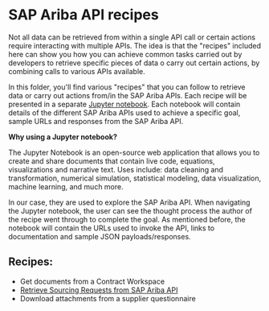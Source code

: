 # SAP Ariba API recipes

Not all data can be retrieved from within a single API call or certain actions require interacting with multiple APIs. The idea is that the "recipes" included here can show you how you can achieve common tasks carried out by developers to retrieve specific pieces of data o carry out certain actions, by combining calls to various APIs available.

In this folder, you'll find various "recipes" that you can follow to retrieve data or carry out actions from/in the SAP Ariba APIs. Each recipe will be presented in a separate [Jupyter notebook](https://jupyter.org/). Each notebook will contain details of the different SAP Ariba APIs used to achieve a specific goal, sample URLs and responses from the SAP Ariba API.

**Why using a Jupyter notebook?**

The Jupyter Notebook is an open-source web application that allows you to create and share documents that contain live code, equations, visualizations and narrative text. Uses include: data cleaning and transformation, numerical simulation, statistical modeling, data visualization, machine learning, and much more.

In our case, they are used to explore the SAP Ariba API. When navigating the Jupyter notebook, the user can see the thought process the author of the recipe went through to complete the goal. As mentioned before, the notebook will contain the URLs used to invoke the API, links to documentation and sample JSON payloads/responses.

## Recipes:

- Get documents from a Contract Workspace
- [Retrieve Sourcing Requests from SAP Ariba API](./retrieve-sourcing-requests-from-api.ipynb)
- Download attachments from a supplier questionnaire